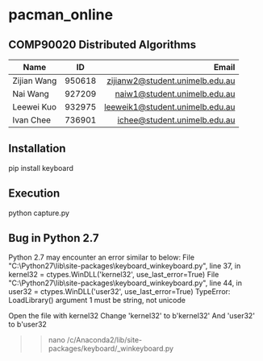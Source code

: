 # pacman_online

## COMP90020 Distributed Algorithms

| Name          | ID          | Email                           |
| ------------- |:-----------:| -------------------------------:|
| Zijian Wang   | 950618      | zijianw2@student.unimelb.edu.au |
| Nai Wang      | 927209      | naiw1@student.unimelb.edu.au    |
| Leewei Kuo    | 932975      | leeweik1@student.unimelb.edu.au |
| Ivan Chee     | 736901      | ichee@student.unimelb.edu.au    |


## Installation
pip install keyboard

## Execution
python capture.py


## Bug in Python 2.7
Python 2.7 may encounter an error similar to below:
File "C:\Python27\lib\site-packages\keyboard\_winkeyboard.py", line 37, in <module>
  kernel32 = ctypes.WinDLL('kernel32', use_last_error=True)
File "C:\Python27\lib\site-packages\keyboard\_winkeyboard.py", line 44, in <module>
  user32 = ctypes.WinDLL('user32', use_last_error=True)
TypeError: LoadLibrary() argument 1 must be string, not unicode

Open the file with kernel32
Change 'kernel32' to b'kernel32'
And 'user32' to b'user32
>> nano /c/Anaconda2/lib/site-packages/keyboard/_winkeyboard.py
